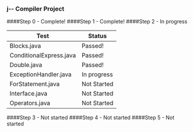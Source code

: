### j-- Compiler Project
####Step 0 - Complete!
####Step 1 - Complete!
####Step 2 - In progress

 Test | Status 
------|------
 Blocks.java 				| Passed! 
 ConditionalExpress.java 	| Passed! 
 Double.java 				| Passed! 
 ExceptionHandler.java 	| In progress
 ForStatement.java 		| Not Started 
 Interface.java 			| Not Started 
 Operators.java 			| Not Started 
 
####Step 3 - Not started
####Step 4 - Not started
####Step 5 - Not started